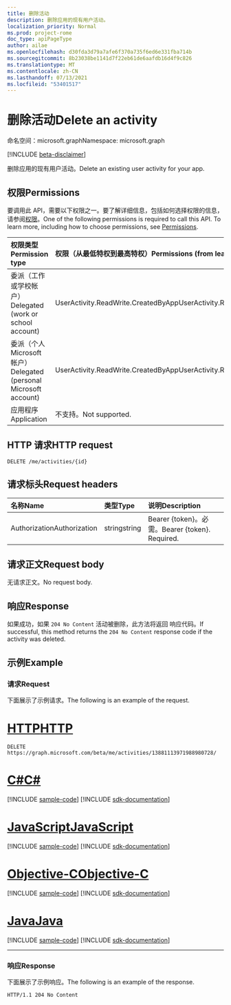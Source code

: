 ```yaml
---
title: 删除活动
description: 删除应用的现有用户活动。
localization_priority: Normal
ms.prod: project-rome
doc_type: apiPageType
author: ailae
ms.openlocfilehash: d30fda3d79a7afe6f370a735f6ed6e331fba714b
ms.sourcegitcommit: 8b23038be1141d7f22eb61de6aafdb16d4f9c826
ms.translationtype: MT
ms.contentlocale: zh-CN
ms.lasthandoff: 07/13/2021
ms.locfileid: "53401517"
---
```

# <a name="delete-an-activity"></a><span data-ttu-id="6912a-103">删除活动</span><span class="sxs-lookup"><span data-stu-id="6912a-103">Delete an activity</span></span>

<span data-ttu-id="6912a-104">命名空间：microsoft.graph</span><span class="sxs-lookup"><span data-stu-id="6912a-104">Namespace: microsoft.graph</span></span>

[!INCLUDE [beta-disclaimer](../../includes/beta-disclaimer.md)]

<span data-ttu-id="6912a-105">删除应用的现有用户活动。</span><span class="sxs-lookup"><span data-stu-id="6912a-105">Delete an existing user activity for your app.</span></span>

## <a name="permissions"></a><span data-ttu-id="6912a-106">权限</span><span class="sxs-lookup"><span data-stu-id="6912a-106">Permissions</span></span>

<span data-ttu-id="6912a-p101">要调用此 API，需要以下权限之一。要了解详细信息，包括如何选择权限的信息，请参阅[权限](/graph/permissions-reference)。</span><span class="sxs-lookup"><span data-stu-id="6912a-p101">One of the following permissions is required to call this API. To learn more, including how to choose permissions, see [Permissions](/graph/permissions-reference).</span></span>


|<span data-ttu-id="6912a-109">权限类型</span><span class="sxs-lookup"><span data-stu-id="6912a-109">Permission type</span></span>      | <span data-ttu-id="6912a-110">权限（从最低特权到最高特权）</span><span class="sxs-lookup"><span data-stu-id="6912a-110">Permissions (from least to most privileged)</span></span>              |
|:--------------------|:---------------------------------------------------------|
|<span data-ttu-id="6912a-111">委派（工作或学校帐户）</span><span class="sxs-lookup"><span data-stu-id="6912a-111">Delegated (work or school account)</span></span> | <span data-ttu-id="6912a-112">UserActivity.ReadWrite.CreatedByApp</span><span class="sxs-lookup"><span data-stu-id="6912a-112">UserActivity.ReadWrite.CreatedByApp</span></span>    |
|<span data-ttu-id="6912a-113">委派（个人 Microsoft 帐户）</span><span class="sxs-lookup"><span data-stu-id="6912a-113">Delegated (personal Microsoft account)</span></span> | <span data-ttu-id="6912a-114">UserActivity.ReadWrite.CreatedByApp</span><span class="sxs-lookup"><span data-stu-id="6912a-114">UserActivity.ReadWrite.CreatedByApp</span></span>    |
|<span data-ttu-id="6912a-115">应用程序</span><span class="sxs-lookup"><span data-stu-id="6912a-115">Application</span></span> | <span data-ttu-id="6912a-116">不支持。</span><span class="sxs-lookup"><span data-stu-id="6912a-116">Not supported.</span></span> |

## <a name="http-request"></a><span data-ttu-id="6912a-117">HTTP 请求</span><span class="sxs-lookup"><span data-stu-id="6912a-117">HTTP request</span></span>

<!-- { "blockType": "ignored" } -->

```http
DELETE /me/activities/{id}
```

## <a name="request-headers"></a><span data-ttu-id="6912a-118">请求标头</span><span class="sxs-lookup"><span data-stu-id="6912a-118">Request headers</span></span>

|<span data-ttu-id="6912a-119">名称</span><span class="sxs-lookup"><span data-stu-id="6912a-119">Name</span></span> | <span data-ttu-id="6912a-120">类型</span><span class="sxs-lookup"><span data-stu-id="6912a-120">Type</span></span> | <span data-ttu-id="6912a-121">说明</span><span class="sxs-lookup"><span data-stu-id="6912a-121">Description</span></span>|
|:----|:-----|:-----------|
|<span data-ttu-id="6912a-122">Authorization</span><span class="sxs-lookup"><span data-stu-id="6912a-122">Authorization</span></span> | <span data-ttu-id="6912a-123">string</span><span class="sxs-lookup"><span data-stu-id="6912a-123">string</span></span> | <span data-ttu-id="6912a-p102">Bearer {token}。必需。</span><span class="sxs-lookup"><span data-stu-id="6912a-p102">Bearer {token}. Required.</span></span>|

## <a name="request-body"></a><span data-ttu-id="6912a-126">请求正文</span><span class="sxs-lookup"><span data-stu-id="6912a-126">Request body</span></span>

<span data-ttu-id="6912a-127">无请求正文。</span><span class="sxs-lookup"><span data-stu-id="6912a-127">No request body.</span></span>

## <a name="response"></a><span data-ttu-id="6912a-128">响应</span><span class="sxs-lookup"><span data-stu-id="6912a-128">Response</span></span>

<span data-ttu-id="6912a-129">如果成功，如果 `204 No Content` 活动被删除，此方法将返回 响应代码。</span><span class="sxs-lookup"><span data-stu-id="6912a-129">If successful, this method returns the `204 No Content` response code if the activity was deleted.</span></span>

## <a name="example"></a><span data-ttu-id="6912a-130">示例</span><span class="sxs-lookup"><span data-stu-id="6912a-130">Example</span></span>

### <a name="request"></a><span data-ttu-id="6912a-131">请求</span><span class="sxs-lookup"><span data-stu-id="6912a-131">Request</span></span>

<span data-ttu-id="6912a-132">下面展示了示例请求。</span><span class="sxs-lookup"><span data-stu-id="6912a-132">The following is an example of the request.</span></span>


# <a name="http"></a>[<span data-ttu-id="6912a-133">HTTP</span><span class="sxs-lookup"><span data-stu-id="6912a-133">HTTP</span></span>](#tab/http)
<!-- {
  "blockType": "request",
  "name": "delete_activity"
}-->

```http
DELETE https://graph.microsoft.com/beta/me/activities/13881113971988980728/
```
# <a name="c"></a>[<span data-ttu-id="6912a-134">C#</span><span class="sxs-lookup"><span data-stu-id="6912a-134">C#</span></span>](#tab/csharp)
[!INCLUDE [sample-code](../includes/snippets/csharp/delete-activity-csharp-snippets.md)]
[!INCLUDE [sdk-documentation](../includes/snippets/snippets-sdk-documentation-link.md)]

# <a name="javascript"></a>[<span data-ttu-id="6912a-135">JavaScript</span><span class="sxs-lookup"><span data-stu-id="6912a-135">JavaScript</span></span>](#tab/javascript)
[!INCLUDE [sample-code](../includes/snippets/javascript/delete-activity-javascript-snippets.md)]
[!INCLUDE [sdk-documentation](../includes/snippets/snippets-sdk-documentation-link.md)]

# <a name="objective-c"></a>[<span data-ttu-id="6912a-136">Objective-C</span><span class="sxs-lookup"><span data-stu-id="6912a-136">Objective-C</span></span>](#tab/objc)
[!INCLUDE [sample-code](../includes/snippets/objc/delete-activity-objc-snippets.md)]
[!INCLUDE [sdk-documentation](../includes/snippets/snippets-sdk-documentation-link.md)]

# <a name="java"></a>[<span data-ttu-id="6912a-137">Java</span><span class="sxs-lookup"><span data-stu-id="6912a-137">Java</span></span>](#tab/java)
[!INCLUDE [sample-code](../includes/snippets/java/delete-activity-java-snippets.md)]
[!INCLUDE [sdk-documentation](../includes/snippets/snippets-sdk-documentation-link.md)]

---


### <a name="response"></a><span data-ttu-id="6912a-138">响应</span><span class="sxs-lookup"><span data-stu-id="6912a-138">Response</span></span>

<span data-ttu-id="6912a-139">下面展示了示例响应。</span><span class="sxs-lookup"><span data-stu-id="6912a-139">The following is an example of the response.</span></span>

<!-- {
  "blockType": "response",
  "truncated": true,
} -->

```http
HTTP/1.1 204 No Content
```

<!-- uuid: 8fcb5dbc-d5aa-4681-8e31-b001d5168d79
2017-06-07 14:57:30 UTC -->
<!--
{
  "type": "#page.annotation",
  "description": "Delete activity",
  "keywords": "",
  "section": "documentation",
  "tocPath": "",
  "suppressions": [
  ]
}
-->


